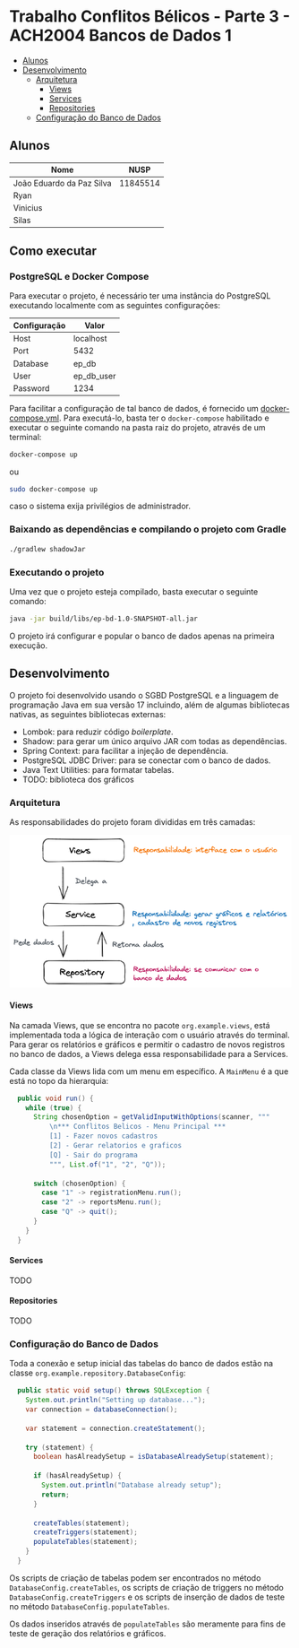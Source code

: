 # Trabalho Conflitos Bélicos - Parte 3 - ACH2004 Bancos de Dados 1

<!-- TOC -->
  * [Alunos](#alunos)
  * [Desenvolvimento](#desenvolvimento)
    * [Arquitetura](#arquitetura)
      * [Views](#views)
      * [Services](#services)
      * [Repositories](#repositories)
    * [Configuração do Banco de Dados](#configurao-do-banco-de-dados)
<!-- TOC -->

## Alunos
| Nome                      | NUSP     |
|---------------------------|----------|
| João Eduardo da Paz Silva | 11845514 |
| Ryan ||
| Vinicius ||
| Silas ||

## Como executar

### PostgreSQL e Docker Compose

Para executar o projeto, é necessário ter uma instância do PostgreSQL executando localmente com as seguintes configurações:

| Configuração | Valor      |
|--------------|------------|
| Host         | localhost  |
| Port         | 5432       |
| Database     | ep_db      |
| User         | ep_db_user |
| Password     | 1234       |

Para facilitar a configuração de tal banco de dados, é fornecido um [docker-compose.yml](docker-compose.yml). Para executá-lo, basta ter o `docker-compose` habilitado e executar o seguinte comando na pasta raiz do projeto, através de um terminal:

```bash
docker-compose up
```
ou
```bash
sudo docker-compose up
```

caso o sistema exija privilégios de administrador.

### Baixando as dependências e compilando o projeto com Gradle

```bash
./gradlew shadowJar
```

### Executando o projeto

Uma vez que o projeto esteja compilado, basta executar o seguinte comando:

```bash
java -jar build/libs/ep-bd-1.0-SNAPSHOT-all.jar
```

O projeto irá configurar e popular o banco de dados apenas na primeira execução.

## Desenvolvimento

O projeto foi desenvolvido usando o SGBD PostgreSQL e a linguagem de programação Java em sua versão 17 incluindo, além de algumas bibliotecas nativas, as seguintes bibliotecas externas:

- Lombok: para reduzir código _boilerplate_.
- Shadow: para gerar um único arquivo JAR com todas as dependências.
- Spring Context: para facilitar a injeção de dependência.
- PostgreSQL JDBC Driver: para se conectar com o banco de dados.
- Java Text Utilities: para formatar tabelas.
- TODO: biblioteca dos gráficos

### Arquitetura

As responsabilidades do projeto foram divididas em três camadas:

![img.png](arquitetura.png)

#### Views

Na camada Views, que se encontra no pacote `org.example.views`, está implementada toda a lógica de interação com o usuário através do terminal. Para gerar os relatórios e gráficos e permitir o cadastro de novos registros no banco de dados, a Views delega essa responsabilidade para a Services.

Cada classe da Views lida com um menu em específico. A `MainMenu` é a que está no topo da hierarquia:

```java
  public void run() {
    while (true) {
      String chosenOption = getValidInputWithOptions(scanner, """
          \n*** Conflitos Belicos - Menu Principal ***
          [1] - Fazer novos cadastros
          [2] - Gerar relatorios e graficos
          [Q] - Sair do programa
          """, List.of("1", "2", "Q"));

      switch (chosenOption) {
        case "1" -> registrationMenu.run();
        case "2" -> reportsMenu.run();
        case "Q" -> quit();
      }
    }
  }
```


#### Services

TODO

#### Repositories

TODO

### Configuração do Banco de Dados

Toda a conexão e setup inicial das tabelas do banco de dados estão na classe `org.example.repository.DatabaseConfig`:

```java
  public static void setup() throws SQLException {
    System.out.println("Setting up database...");
    var connection = databaseConnection();

    var statement = connection.createStatement();

    try (statement) {
      boolean hasAlreadySetup = isDatabaseAlreadySetup(statement);

      if (hasAlreadySetup) {
        System.out.println("Database already setup");
        return;
      }

      createTables(statement);
      createTriggers(statement);
      populateTables(statement);
    }
  }
```

Os scripts de criação de tabelas podem ser encontrados no método `DatabaseConfig.createTables`, os scripts de criação de triggers no método `DatabaseConfig.createTriggers` e os scripts de inserção de dados de teste no método `DatabaseConfig.populateTables`.

Os dados inseridos através de `populateTables` são meramente para fins de teste de geração dos relatórios e gráficos.
